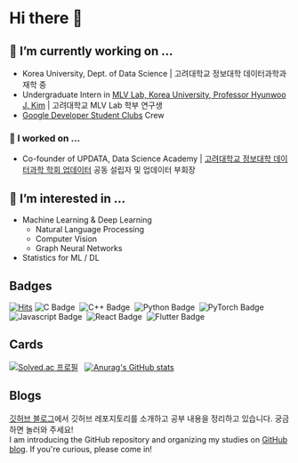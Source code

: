 # Hi there 👋

## 🔭 I’m currently working on ...
- Korea University, Dept. of Data Science | 고려대학교 정보대학 데이터과학과 재학 중
- Undergraduate Intern in [MLV Lab, Korea University, Professor Hyunwoo J. Kim](https://www.hyunwoojkim.com/home) | 고려대학교 MLV Lab 학부 연구생
- [Google Developer Student Clubs](https://gdsc.community.dev/korea-university-seoul-campus/) Crew

### 🔭 I worked on ...
- Co-founder of UPDATA, Data Science Academy | [고려대학교 정보대학 데이터과학 학회 업데이터](https://github.com/KU-UPDATA) 공동 설립자 및 업데이터 부회장

## 🤔 I’m interested in ...
- Machine Learning & Deep Learning
  - Natural Language Processing
  - Computer Vision
  - Graph Neural Networks
- Statistics for ML / DL


## Badges
[![Hits](https://hits.seeyoufarm.com/api/count/incr/badge.svg?url=https%3A%2F%2Fgithub.com%2Fstop1one&count_bg=%2330B800&title_bg=%23555555&icon=&icon_color=%23E7E7E7&title=VISIT&edge_flat=false)](https://hits.seeyoufarm.com)
![C Badge](https://img.shields.io/badge/C-A8B9CC?style=flat-square&logo=C&logoColor=white)&nbsp;
![C++ Badge](https://img.shields.io/badge/C++-00599C?style=flat-square&logo=C++&logoColor=white)&nbsp;
![Python Badge](https://img.shields.io/badge/Python-3776AB?style=flat-square&logo=Python&logoColor=white)&nbsp;
![PyTorch Badge](https://img.shields.io/badge/PyTorch-EE4C2C?style=flat-square&logo=PyTorch&logoColor=black)&nbsp;
![Javascript Badge](https://img.shields.io/badge/JavaScript-F7DF1E?style=flat-square&logo=JavaScript&logoColor=black)&nbsp;
![React Badge](https://img.shields.io/badge/React-61DAFB?style=flat-square&logo=React&logoColor=black)&nbsp;
![Flutter Badge](https://img.shields.io/badge/Flutter-02569B?style=flat-square&logo=Flutter&logoColor=black)&nbsp;

## Cards
[![Solved.ac 프로필](http://mazassumnida.wtf/api/v2/generate_badge?boj=stop1one)](https://solved.ac/stop1one)
&nbsp;
[![Anurag's GitHub stats](https://github-readme-stats.vercel.app/api?username=stop1one)](https://github.com/anuraghazra/github-readme-stats)

## Blogs
[깃허브 블로그](https://stop1one.github.io/)에서 깃허브 레포지토리를 소개하고 공부 내용을 정리하고 있습니다. 궁금하면 놀러와 주세요!  
I am introducing the GitHub repository and organizing my studies on [GitHub blog](https://stop1one.github.io/). If you're curious, please come in!

<!--
**stop1one/stop1one** is a ✨ _special_ ✨ repository because its `README.md` (this file) appears on your GitHub profile.

Here are some ideas to get you started:

- 🔭 I’m currently working on ...
- 🌱 I’m currently learning ...
- 👯 I’m looking to collaborate on ...
- 🤔 I’m looking for help with ...
- 💬 Ask me about ...
- 📫 How to reach me: ...
- 😄 Pronouns: ...
- ⚡ Fun fact: ...
-->
